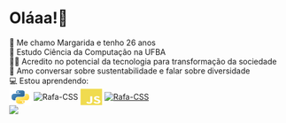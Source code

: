 # Oláaa!🌼
<div style="display: inline_block">
🌼 Me chamo Margarida e tenho 26 anos <br/>
📘 Estudo Ciência da Computação na UFBA <br/>
👩‍💻 Acredito no potencial da tecnologia para transformação da sociedade <br/>
🌱 Amo conversar sobre sustentabilidade e falar sobre diversidade <br/>
💻 Estou aprendendo:  
<br>
<div style="display: inline_block">
  <img align="center" alt="Rafa-Python" height="30" width="40" src="https://raw.githubusercontent.com/devicons/devicon/master/icons/python/python-original.svg">
  <img align="center" alt="Rafa-CSS" height="30" width="35" src="https://upload.wikimedia.org/wikipedia/commons/thumb/a/a7/React-icon.svg/1200px-React-icon.svg.png">
  <img align="center" alt="Rafa-Js" height="30" width="40" src="https://raw.githubusercontent.com/devicons/devicon/master/icons/javascript/javascript-plain.svg">
  <a href="https://cursos.alura.com.br/user/margaridammcm/fullCertificate/c07a258611803aff77f7c7c7b6d7aecf">
  <img align="center" alt="Rafa-CSS" height="40" width="40" src="https://www.iconpacks.net/icons/1/free-certificate-icon-1356-thumb.png">
</div>
<div>
  <img height="180em" src="https://github-readme-git-masterrstaa-rickstaa.vercel.app/api/top-langs/?username=margaridamarina&layout=compact&langs_count=7&theme=dracula"/>
</div>
